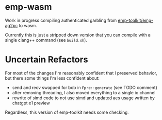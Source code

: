 # emp-wasm

Work in progress compiling authenticated garbling from [emp-toolkit/emp-ag2pc](https://github.com/emp-toolkit/emp-ag2pc) to wasm.

Currently this is just a stripped down version that you can compile with a single clang++ command (see `build.sh`).

# Uncertain Refactors

For most of the changes I'm reasonably confident that I preserved behavior, but there some things I'm less confident about:

- send and recv swapped for bob in `Fpre::generate` (see TODO comment)
- after removing threading, I also moved everything to a single io channel
- rewrite of simd code to not use simd and updated aes usage written by chatgpt o1 preview

Regardless, this version of emp-toolkit needs some checking.
